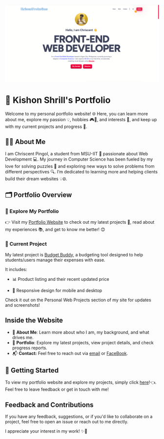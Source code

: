 ![](./public/images/home/portfolio-preview.png)

# 🎨 Kishon Shrill's Portfolio

Welcome to my personal portfolio website! 🌐 Here, you can learn more about me, explore my passion 💡, hobbies 🎮🎵, and interests 🌱, and keep up with my current projects and progress 🚧.

## 👨‍💻 About Me

I am Chriscent Pingol, a student from MSU-IIT 🏫 passionate about Web Development 💻. My journey in Computer Science has been fueled by my love for solving puzzles 🧩 and exploring new ways to solve problems from different perspectives 🔍. I’m dedicated to learning more and helping clients build their dream websites 💡🌐.

## 🗂️ Portfolio Overview

### 🔎 Explore My Portfolio

👉 Visit my [Portfolio Website](https://kishonshrill.github.io/website-portfolio/) to check out my latest projects 🚀, read about my experiences 📚, and get to know me better! 😊

### 🔧 Current Project

My latest project is [Budget Buddy](https://productprice-iligan.vercel.app/), a budgeting tool designed to help students/users manage their expenses with ease.

It includes:

<!-- - 💸 Expense tracking (Coming Soon)-->

- 📊 Product listing and their recent updated price

<!-- - 🧠 Smart suggestions based on spending habits (Coming Soon)-->

- 📱 Responsive design for mobile and desktop

Check it out on the Personal Web Projects section of my site for updates and screenshots!

## Inside the Website

- 🙋 **About Me**: Learn more about who I am, my background, and what drives me.
- 📁 **Portfolio**: Explore my latest projects, view project details, and check progress reports.
- 📬 **Contact:** Feel free to reach out via [email](mailto:chriscentlouisjune.pingol@g.msuiit.edu.ph) or [FaceBook](https://www.facebook.com/ChriscentProduction/).

## 🚀 Getting Started

To view my portfolio website and explore my projects, simply click [here](https://chriscent.is-a.dev)!👈. Feel free to leave feedback or get in touch with me!

## Feedback and Contributions

If you have any feedback, suggestions, or if you'd like to collaborate on a project, feel free to open an issue or reach out to me directly.

I appreciate your interest in my work! ✨🙌
